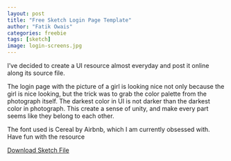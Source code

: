 ```yaml
---
layout: post
title: "Free Sketch Login Page Template"
author: "Fatik Owais"
categories: freebie
tags: [sketch]
image: login-screens.jpg
---
```


I’ve decided to create a UI resource almost everyday and post it online along its  source file.

The login page with the picture of a girl is looking nice not only because the girl is nice looking, but the trick was to grab the color palette from the photograph itself. The darkest color in UI is not darker than the darkest color in photograph. This create a sense of unity, and make every part seems like they belong to each other.

The font used is Cereal by Airbnb, which I am currently obsessed with. Have fun with the resource

[Download Sketch File]({{site.github.url}}{%freebies/logins-fatik-owais.sketch%})